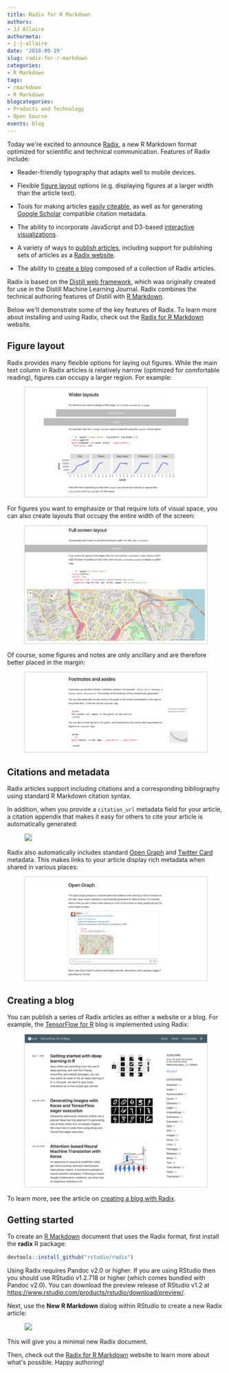 ```yaml
---
title: Radix for R Markdown
authors:
- JJ Allaire
authormeta: 
- j-j-allaire
date: '2018-09-19'
slug: radix-for-r-markdown
categories:
- R Markdown
tags:
- rmarkdown
- R Markdown
blogcategories:
- Products and Technology
- Open Source
events: blog
---
```





Today we're excited to announce [Radix](https://rstudio.github.io/radix/), a new R Markdown format optimized for scientific and technical communication. Features of Radix include:

- Reader-friendly typography that adapts well to mobile devices.

- Flexible [figure layout](https://rstudio.github.io/radix/figures.html) options (e.g. displaying figures at a larger width than the article text).

- Tools for making articles [easily citeable](https://rstudio.github.io/radix/citations.html), as well as for generating [Google Scholar](https://rstudio.github.io/radix/citations.html#google-scholar) compatible citation metadata.

- The ability to incorporate JavaScript and D3-based [interactive visualizations](https://rstudio.github.io/radix/interactivity.html).

- A variety of ways to [publish articles](https://rstudio.github.io/radix/publish_article.html), including support for publishing sets of articles as a [Radix website](https://rstudio.github.io/radix/website.html).

- The ability to [create a blog](https://rstudio.github.io/radix/blog.html) composed of a collection of Radix articles.

Radix is based on the [Distill web framework](https://github.com/distillpub/template), which was originally created for use in the Distill Machine Learning Journal. Radix combines the technical authoring features of Distill with [R Markdown](https://rmarkdown.rstudio.com/).

Below we'll demonstrate some of the key features of Radix. To learn more about installing and using Radix, check out the [Radix for R Markdown](https://rstudio.github.io/radix/) website. 

## Figure layout

Radix provides many flexible options for laying out figures. While the main text column in Radix articles is relatively narrow (optimized for comfortable reading), figures can occupy a larger region. For example:

<figure>
<img src="2018-09-17-radix-wider-layouts.png" class="screenshot"/>
</figure>

For figures you want to emphasize or that require lots of visual space, you can also create layouts that occupy the entire width of the screen:

<figure>
<img src="2018-09-17-radix-fullscreen-layout.png" class="screenshot"/>
</figure>

Of course, some figures and notes are only ancillary and are therefore better placed in the margin:

<figure>
<img src="2018-09-17-radix-footnotes-and-asides.png" class="screenshot"/>
</figure>


## Citations and metadata

Radix articles support including citations and a corresponding bibliography using standard R Markdown citation syntax. 

In addition, when you provide a `citation_url` metadata field for your article, a citation appendix that makes it easy for others to cite your article is automatically generated:

<figure>
<img src="https://rstudio.github.io/radix/images/citation.png" class="screenshot"/>
</figure>

Radix also automatically includes standard [Open Graph](http://ogp.me/) and [Twitter Card](https://developer.twitter.com/en/docs/tweets/optimize-with-cards/overview/abouts-cards) metadata. This makes links to your article display rich metadata when shared in various places:

<figure>
<img src="2018-09-17-radix-metadata.png" class="screenshot"/>
</figure>

## Creating a blog

You can publish a series of Radix articles as either a website or a blog. For example, the [TensorFlow for R](https://blogs.rstudio.com/tensorflow/) blog is implemented using Radix:

<figure>
<img src="2018-09-17-radix-blog.png" class="screenshot"/>
</figure>

To learn more, see the article on [creating a blog with Radix](https://rstudio.github.io/radix/blog.html).

## Getting started

To create an [R Markdown](https://rmarkdown.rstudio.com) document that uses the Radix format, first install the **radix** R package:

```r
devtools::install_github("rstudio/radix")
```

Using Radix requires Pandoc v2.0 or higher. If you are using RStudio then you should use RStudio v1.2.718 or higher (which comes bundled with Pandoc v2.0). You can download the preview release of RStudio v1.2 at <https://www.rstudio.com/products/rstudio/download/preview/>.

Next, use the **New R Markdown** dialog within RStudio to create a new Radix article:

<figure>
<img src="https://rstudio.github.io/radix/images/new_radix_article.png" class="screenshot"/>
</figure>

This will give you a minimal new Radix document. 

Then, check out the [Radix for R Markdown](https://rstudio.github.io/radix/) website to learn more about what's possible. Happy authoring!





<style type="text/css">
.screenshot {
  border: 1px solid rgba(0, 0, 0, 0.2);
}
</style>

